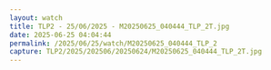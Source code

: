 ```yaml
---
layout: watch
title: TLP2 - 25/06/2025 - M20250625_040444_TLP_2T.jpg
date: 2025-06-25 04:04:44
permalink: /2025/06/25/watch/M20250625_040444_TLP_2
capture: TLP2/2025/202506/20250624/M20250625_040444_TLP_2T.jpg
---
```

